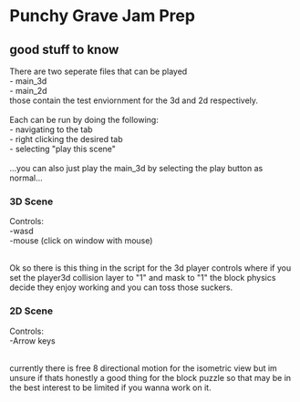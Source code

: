 <h1>Punchy Grave Jam Prep</h1>
<h2>good stuff to know</h2>
There are two seperate files that can be played
<br>
- main_3d
<br>
- main_2d
<br>
those contain the test enviornment for the 3d and 2d respectively.
<br>
<br>
Each can be run by doing the following:
<br>
- navigating to the tab
<br>
- right clicking the desired tab
<br>
- selecting "play this scene"
<br>
<br>
...you can also just play the main_3d by selecting the play button as normal...
<br>
<h3>
  3D Scene
</h3>
Controls:
<br>
-wasd
<br>
-mouse (click on window with mouse)
<br>
<br>
<p>
  Ok so there is this thing in the script for the 3d player controls where if you set the player3d collision layer to "1" and mask to "1" the block physics decide they enjoy working and you can toss those suckers.
</p>

<h3>
  2D Scene
</h3>
Controls:
<br>
-Arrow keys
<br>
<br>
<p>
  currently there is free 8 directional motion for the isometric view but im unsure if thats honestly a good thing for the block puzzle so that may be in the best interest to be limited if you wanna work on it.
</p>




